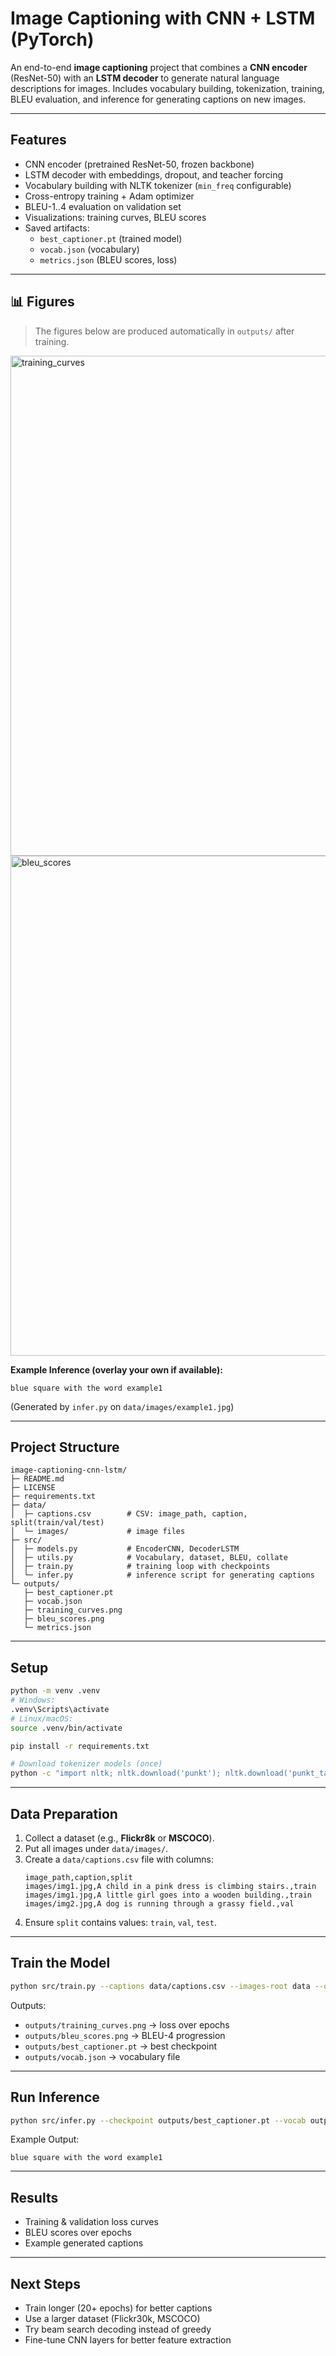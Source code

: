 # Image Captioning with CNN + LSTM (PyTorch)

An end-to-end **image captioning** project that combines a **CNN encoder** (ResNet-50) with an **LSTM decoder** to generate natural language descriptions for images. Includes vocabulary building, tokenization, training, BLEU evaluation, and inference for generating captions on new images.

---

## Features
- CNN encoder (pretrained ResNet-50, frozen backbone)  
- LSTM decoder with embeddings, dropout, and teacher forcing  
- Vocabulary building with NLTK tokenizer (`min_freq` configurable)  
- Cross-entropy training + Adam optimizer  
- BLEU-1..4 evaluation on validation set  
- Visualizations: training curves, BLEU scores  
- Saved artifacts:  
  - `best_captioner.pt` (trained model)  
  - `vocab.json` (vocabulary)  
  - `metrics.json` (BLEU scores, loss)  

---

## 📊 Figures
> The figures below are produced automatically in `outputs/` after training.

<img width="1120" height="800" alt="training_curves" src="https://github.com/user-attachments/assets/eea430fc-f899-47a1-946b-88d80bf0fd8f" />

<img width="1120" height="800" alt="bleu_scores" src="https://github.com/user-attachments/assets/4b05f11c-9504-4aa6-9b01-bef952e02824" />

**Example Inference (overlay your own if available):**
```
blue square with the word example1
```
(Generated by `infer.py` on `data/images/example1.jpg`)

---

## Project Structure
```
image-captioning-cnn-lstm/
├─ README.md
├─ LICENSE
├─ requirements.txt
├─ data/
│  ├─ captions.csv        # CSV: image_path, caption, split(train/val/test)
│  └─ images/             # image files
├─ src/
│  ├─ models.py           # EncoderCNN, DecoderLSTM
│  ├─ utils.py            # Vocabulary, dataset, BLEU, collate
│  ├─ train.py            # training loop with checkpoints
│  └─ infer.py            # inference script for generating captions
└─ outputs/
   ├─ best_captioner.pt
   ├─ vocab.json
   ├─ training_curves.png
   ├─ bleu_scores.png
   └─ metrics.json
```

---

## Setup
```bash
python -m venv .venv
# Windows:
.venv\Scripts\activate
# Linux/macOS:
source .venv/bin/activate

pip install -r requirements.txt

# Download tokenizer models (once)
python -c "import nltk; nltk.download('punkt'); nltk.download('punkt_tab')"
```

---

## Data Preparation
1. Collect a dataset (e.g., **Flickr8k** or **MSCOCO**).  
2. Put all images under `data/images/`.  
3. Create a `data/captions.csv` file with columns:
   ```csv
   image_path,caption,split
   images/img1.jpg,A child in a pink dress is climbing stairs.,train
   images/img1.jpg,A little girl goes into a wooden building.,train
   images/img2.jpg,A dog is running through a grassy field.,val
   ```
4. Ensure `split` contains values: `train`, `val`, `test`.  

---

## Train the Model
```bash
python src/train.py --captions data/captions.csv --images-root data --outdir outputs --epochs 10 --batch-size 64 --embed-dim 256 --hidden-dim 512 --min-freq 1 --max-len 20 --lr 1e-3
```

Outputs:
- `outputs/training_curves.png` → loss over epochs  
- `outputs/bleu_scores.png` → BLEU-4 progression  
- `outputs/best_captioner.pt` → best checkpoint  
- `outputs/vocab.json` → vocabulary file  

---

## Run Inference
```bash
python src/infer.py --checkpoint outputs/best_captioner.pt --vocab outputs/vocab.json --image data/images/example1.jpg --max-len 20
```

Example Output:
```
blue square with the word example1
```

---

## Results
- Training & validation loss curves  
- BLEU scores over epochs  
- Example generated captions  

---

## Next Steps
- Train longer (20+ epochs) for better captions  
- Use a larger dataset (Flickr30k, MSCOCO)  
- Try beam search decoding instead of greedy  
- Fine-tune CNN layers for better feature extraction  
